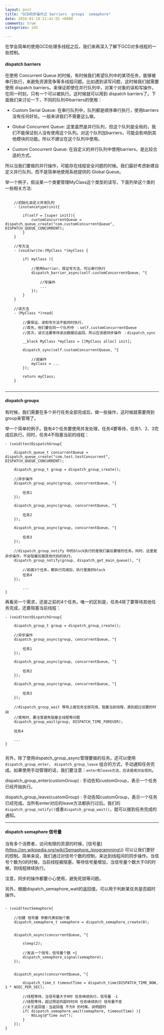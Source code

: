 ```yaml
---
layout: post
title: "GCD同步操作之 barriers  groups  semaphore"
date: 2016-01-18 21:41:55 +0800
comments: true
categories: iOS

---
```





在学会简单的使用GCD处理多线程之后，我们来再深入了解下GCD对多线程的一些控制。

#### dispatch barriers

在使用 Concurrent Queue 的时候，有时候我们希望队列中的某项任务，能够被串行执行，来避免资源竞争等多线程问题。比如遇到读写问题，这时候我们就需要使用 dispatch barriers。来保证即使在并行队列中，对某个对象的读和写操作，在同一时刻，只有一个可以被执行。这时候就可以用到 dispatch barriers了。下面我们来讨论一下，不同的队列中barriers的使用：


* Custom Serial Queue: 在串行队列中，队列都是顺序串行执行，使用barriers没有任何好处。一般来讲我们不需要这么做。

* Global Concurrent Queue: 这里虽然是并行队列，但这个队列是全局的，我们不能保证别人没有使用这个队列。对这个队列加barriers，可能会影响到其他模块的功能。所以不建议在这个队列中使用。

* Custom Concurrent Queue: 在自定义的并行队列中使用barriers，是比较合适的方式。

所以当我们要做的并行操作，可能存在线程安全问题的时候。我们最好考虑新建自定义并行队列，而不是简单地使用系统提供的 Global Queue。

举一个例子，假设某一个类要管理MyClass这个类型的读写，下面列举这个类的一些相关方法:


```

	//初始化自定义并发队列
	- (instancetype)init{
   	
		if(self = [super init]){
			customConcurrentQueue = dispatch_queue_create("com.customConcurrentQueue", DISPATCH_QUEUE_CONCURRENT); 
		}
	}

	//写方法
	- (void)write:(MyClass *)myClass {
	
		if( myClass ){
			
			//使用barrier，保证写方法，可以串行执行
            dispatch_barrier_async(self.customConcurrentQueue, ^{ 
            	
            	//写操作
            	...
			});
		}
	}

	//读方法
	- (MyClass *)read{
		
		//要保证，读和写方法不能同时执行，
		//首先，他们要在同一个队列中 ：self.customConcurrentQueue
		//其次，读方法要等待读出数据后返回，所以应该是同步操作 ：dispatch_sync
		
		__block MyClass *myClass = [[MyClass alloc] init];
		
		dispatch_sync(self.customConcurrentQueue, ^{
		
			//读操作
			myClass = ...
		});
		
		return myClass;
	}
	
```

---

#### dispatch groups


有时候，我们需要在多个并行任务全部完成后，做一些操作，这时候就需要用到 group来管理了。

举一个简单的例子。我有4个任务要使用并发处理，任务4要等待，任务1、2、3完成后执行。同时，任务4不阻塞当前的线程：

```
- (void)testDispatchGroup{

	dispatch_queue_t concurrentQueue = dispatch_queue_create("com.test.testConcurrent", DISPATCH_QUEUE_CONCURRENT);

	dispatch_group_t group = dispatch_group_create();

	//异步操作
	dispatch_group_async(group, concurrentQueue, ^{
	       
    	任务1
	});

	dispatch_group_async(group, concurrentQueue, ^{
	       
    	任务2
	});

	dispatch_group_async(group, concurrentQueue, ^{
	       
    	任务3
	});

	//dispatch_group_notify 中的block执行的是我们最后要做的任务。同时，这里是异步操作，不会阻塞后面其他代码的执行。
	dispatch_group_notify(group, dispatch_get_main_queue(), ^{
		
		//前面3个任务，都执行完成后，执行里面的block
		任务4
	});

    	...
}

```


再看另一个需求，还是之前的4个任务。唯一的区别是，任务4除了要等待其他任务完成，还要阻塞当前线程：

```
- (void)testDispatchGroup{

	dispatch_group_t group = dispatch_group_create();

	//异步操作
	dispatch_group_async(group, concurrentQueue, ^{
	       
    	任务1
	});

	dispatch_group_async(group, concurrentQueue, ^{
	       
    	任务2
	});

	dispatch_group_async(group, concurrentQueue, ^{
	       
    	任务3
	});
	
	//dispatch_group_wait 等待上面任务全部完成，阻塞当前线程，直到超过设置的时间
	//使用时，要注意避免阻塞主线程等问题
	dispatch_group_wait(group, DISPATCH_TIME_FOREVER);
	
	任务4
	
	...
}


```

另外，除了使用dispatch_group_async管理要做的任务。还可以使用`dispatch_group_enter`、 `dispatch_group_leave` 组合的方式，手动通知任务完成。如果使用手动管理的话，我们要注意：`enter和leave方法，应该是成对出现的`。



dispatch_group_enter(customGroup) : 手动告知customGroup，表示一个任务已经开始执行。 


dispatch_group_leave(customGroup) : 手动告知customGroup，表示一个任务已经完成。当所有enter对应的leave方法都执行过后。我们的`dispatch_group_notify()`或者`dispatch_group_wait()`，就可以接到任务完成的通知。


---


#### dispatch semaphore 信号量

当有多个消费者，访问有限的资源的时候，[信号量](https://en.wikipedia.org/wiki/Semaphore_(programming\)) 可以让我们更好的控制。简单来说，我们通过对信号个数的控制，来达到线程间的同步操作。当信号个数为0的时候，当前线程被阻塞，等待信号量增加，当信号量个数大于0的时候，则线程继续执行。 

注意，同步的操作都要小心使用，避免死锁等问题。

另外，根据dispatch_semaphore_wait的返回值，可以用于判断某任务是否超时操作。


```

- (void)testSemaphore{

	//创建 信号量 参数代表初始个数
	dispatch_semaphore_t semaphore = dispatch_semaphore_create(0);


	dispatch_async(concurrentQueue, ^{
	
		sleep(2);
	
		//发送一个信号，信号量个数 +1	
		dispatch_semaphore_signal(semaphore);
	});


	dispatch_async(concurrentQueue, ^{
	
		dispatch_time_t timeoutTime = dispatch_time(DISPATCH_TIME_NOW, 1 * NSEC_PER_SEC);
	
		//线程等待，当信号量大于0时 任务继续执行，信号量 -1
		//线程等待，超过预定的超时时间 任务继续执行 信号量不变
		//关于返回值：当返回值 不为0 的时候，说明超时
		if( dispatch_semaphore_wait(semaphore, timeoutTime) ){
			NSLog(@"time out");
		}
	});
}


```

